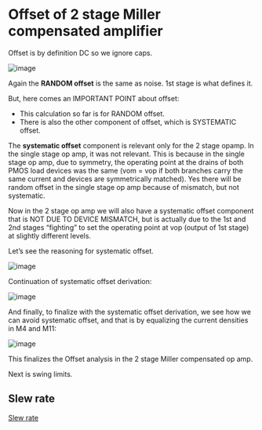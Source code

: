 # Offset of 2 stage Miller compensated amplifier

Offset is by definition DC so we ignore caps.

![image](https://user-images.githubusercontent.com/95447782/169706140-8d1b3f58-b580-40f7-9eed-ce1ace4355c9.png)

Again the **RANDOM offset** is the same as noise. 1st stage is what defines it.

But, here comes an IMPORTANT POINT about offset:
* This calculation so far is for RANDOM offset.
* There is also the other component of offset, which is SYSTEMATIC offset.

The **systematic offset** component is relevant only for the 2 stage opamp. In the single stage op amp, it was not relevant. This is because in the single stage op amp, due to symmetry, the operating point at the drains of both PMOS load devices was the same (vom = vop if both branches carry the same current and devices are symmetrically matched). Yes there will be random offset in the single stage op amp because of mismatch, but not systematic.

Now in the 2 stage op amp we will also have a systematic offset component that is NOT DUE TO DEVICE MISMATCH, but is actually due to the 1st and 2nd stages “fighting” to set the operating point at vop (output of 1st stage) at slightly different levels.

Let’s see the reasoning for systematic offset.


![image](https://user-images.githubusercontent.com/95447782/169706149-9ca9adea-f0b7-4301-af2b-49f95db2f9e0.png)


Continuation of systematic offset derivation:

![image](https://user-images.githubusercontent.com/95447782/169706153-b958dc6d-8bf7-4bf9-bf50-75b81ddaa84e.png)


And finally, to finalize with the systematic offset derivation, we see how we can avoid systematic offset, and that is by equalizing the current densities in M4 and M11:

![image](https://user-images.githubusercontent.com/95447782/169706158-86f9584c-e2e0-42f5-9654-f52f824b4df6.png)


This finalizes the Offset analysis in the 2 stage Miller compensated op amp.

Next is swing limits.


## Slew rate

[Slew rate](/Slew_Rate_analysis.md)
